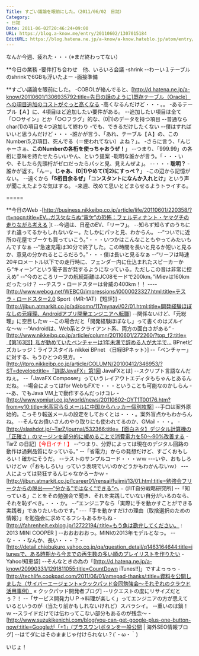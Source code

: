 ```yaml
---
Title: すごい議論を眼前にした。（2011/06/02　日誌）
Category:
- 日誌
Date: 2011-06-02T20:46:24+09:00
URL: https://blog.a-know.me/entry/20110602/1307015184
EditURL: https://blog.hatena.ne.jp/a-know/a-know.hateblo.jp/atom/entry/12921228815727979660
---
```



なんか今週、疲れた・・・（※まだ終わってない）


**今日の業務
-要件打ち合わせ　他、いろいろ会議
-shrink
--わーい１テーブルのshrinkで6GBも浮いたよー
-面接準備


**すごい議論を眼前にした。
-COBOLが絡んでると、[http://d.hatena.ne.jp/a-know/20110601/1306935792:title=先日の話のように]既存テーブル（Oracle）への項目追加のコストがぐっと高くなる
-高くなるんだけど・・・。。
-あるテーブル【Ａ】に、4項目ほど追加したい要件がある。
--追加したい項目は全て「○○サイン」とか「○○フラグ」的な、(0|1)のデータを持つ項目
--普通ならchar(1)の項目を4つ追加して終わり
-でも、できるだけしたくない
--僕はすればいいと思うんだけど・・・
-誰かが言う、「あれ、テーブル【Ａ】の、このNumber(5,2)項目、死んでる（＝使われてない）よね？」。
-さらに言う、「んじゃーさぁ、<span class="deco" style="font-weight:bold;">このNumberの各桁を使っちゃおうぜ！</span>」
--つまり、「999.99」の各桁に意味を持たせたらいいやん、という提案
-聡明な誰かが言う。「・・・いや、そしたら先頭桁がゼロだったらパッと見、見えんぜよ」。
--・・・<span class="deco" style="font-weight:bold;">聡明？</span>
-誰かが返す。「んー。<span class="deco" style="font-weight:bold;">じゃあ、(0|1)やめて(1|2)にすっぺ？</span>」
-この辺から記憶がない。
--遠くから<span class="deco" style="font-weight:bold;">「5桁目余るぜ」「コンスタントになんか入れとけ」</span>という声が聞こえたような気はする。
-来週、改めて思いとどまらせるようトライする。

=====

**今日のWeb
-[http://business.nikkeibp.co.jp/article/life/20110601/220358/?rt=nocn:title=EV…ガス欠ならぬ“電欠”の恐怖：フェルディナント・ヤマグチの走りながら考える ]t
--今週は、日産のEV、「リーフ」。
--知らず知らずのうちにすれ違ってるかもしれないなー。たしかにパッと見、わからん。
--“ついでに近所の花屋でブーケも買っていこう。”・・・いつかはこんなこともやってみたいもんですなぁ
--“急速充電は30分で終了した。この時間を長いと見るか短いと見るか、意見の分かれるところだろう。”・・・僕は長いと見るなぁ
--“リーフは時速20キロメートル以下での走行時に、フェンダー内に仕込まれたスピーカーから“キィーン”という電子音が発するようになっている。ただしこの音は非常に控えめ”
--“今のところリーフの航続距離はJC08モードで200km。”iMievは160kmだったっけ？
---テスラ・ロードスターは脅威の400km！！
----[http://www.webcg.net/WEBCG/impressions/i0000023327.html:title=テスラ・ロードスター2.0 Sport（MR-1AT）【短評】]
-[http://jibun.atmarkit.co.jp/ad/comp/117mynavi/02/01.html:title=開発経験ほぼなしの元経理、Androidアプリ開発エンジニアへ転職]
--関係ないけど、「元総理」に空目したｗ
--この場合だと「開発経験ほぼなし」って書くのはズルイな〜ｗ
--“Androidは、Web系とクライアント系、両方の面白さがある”
-[http://www.nikkeibp.co.jp/article/column/20110601/272260/?top_f2:title=【第163回】私が勤めていたベンチャーは1年未満で辞める人が大半で…  BPnetビズカレッジ：ライフスタイル  nikkei BPnet 〈日経BPネット〉]
--「ベンチャー」に対する、もうひとつの見方。
-[http://itpro.nikkeibp.co.jp/article/COLUMN/20100412/346953/?ST=develop:title=「詳説JavaFX」第1回 JavaFXとは]
--スクリプト言語なんだねぇ。
--「JavaFX Composer」っていうレイアウトエディタもちゃんとあるんだね。
--場合によってはfor WebもFXで・・・ということも可能なのかしらん
---あ、でもJava VM上で動作するんだっけコレ
-[http://www.yomiuri.co.jp/world/news/20110602-OYT1T00176.htm?from=y10:title=米高官らＧメールに中国からハッカー個別攻撃]
--手口は案外原始的。こっそり転送メールの設定をしておくとは・・・。案外盲点かもわからんね。
--そんなお偉いさんのやり取りにも使われてるのか、GMail・・・。
-[http://slashdot.jp/~TarZ/journal/532366:title=【面白ネタ】デジタル計算機の「正確さ」のマージンを部分的に緩めることで消費電力を50〜90%改善する - TarZ の日記]<span class="deco" style="color:#FF0000;">【今日イチ！】</span>
--“つまり、分野によっては現在のデジタル回路の動作は過剰品質になっている。”
--「省電力」からの発想だけど、すごくおもしろい！確かにそうだ。
--ラストのサンプルコード・・・ｗｗ
---いや、おもしろいけどｗ（「おもしろい」っていう表現でいいのかどうかもわかんないｗ）
---人によっては発狂するんじゃなかろーかｗ
-[http://jibun.atmarkit.co.jp/lcareer01/rensai/fujimi/13/01.html:title=勉強会フリークからの脱出――“分かる”ではなく“できる”へ − ＠IT自分戦略研究所]
--「知っている」ことをその勉強会で聞き、それを実践していない自分がいるのなら、それを恥ずべき。・・・か。
--“エンジニアなら「実際に手を動かすことができる実践者」でありたいものです。”
---「手を動かすだけの理由（取捨選択のための情報）」を勉強会に求めてるフシもあるかもね
-[http://fahrenheit.exblog.jp/12722194/:title=もう魚は勘弁してください。 : 2013 MINI COOPER ]
--おおおおおっ。MINIの2013年モデルとなっ。
--な・・・なんか、長い・・・？
-[http://detail.chiebukuro.yahoo.co.jp/qa/question_detail/q1463164644:title=itunesで、ある時期から今までの再生数の多い順のプレイリストを作りたい - Yahoo!知恵袋]
--そんなときの為の「[http://d.hatena.ne.jp/a-know/20990331/1291811055:title=CountDown iTunes!!]」ですよっっっ
-[http://techlife.cookpad.com/2011/06/01/amepad-thanks/:title=資料を公開しました（サイバーエージェント×クックパッド合同勉強会〜それぞれのクラウド活用事例） &laquo; クックパッド開発者ブログ]
--リクエストの度にリサイズだとぅ？！
--「サービス開発力ＵＰ→料理が楽しく」ってエンジニアの方が思えているというのが（当たり前かもしれないけれど）スバラシイ。
--重いのは鍋！ｗ
--スライドだけでは伝わってこない部分もあるのが残念〜
-[http://www.suzukikenichi.com/blog/you-can-get-google-plus-one-button-now/:title=Googleが「+1」(プラスワン)ボタンを一般公開 | 海外SEO情報ブログ]
--はてダにはそのままじゃ付けられない？(´・ω・｀)



いじょ！
